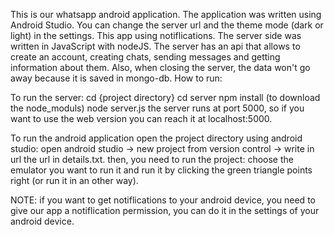 This is our whatsapp android application.
The application was written using Android Studio.
You can change the server url and the theme mode (dark or light) in the settings.
This app using notiflications.
The server side was written in JavaScript with nodeJS.
The server has an api that allows to create an account, creating chats, sending messages and getting information about them.
Also, when closing the server, the data won't go away because it is saved in mongo-db.
How to run:

To run the server:
cd {project directory}
cd server
npm install (to download the node_moduls)
node server.js the server runs at port 5000, so if you want to use the web version you can reach it at localhost:5000.

To run the android application
open the project directory using android studio:
open android studio -> new project from version control -> write in url the url in details.txt.
then, you need to run the project:
choose the emulator you want to run it and run it by clicking the green triangle points right (or run it in an other way).

NOTE: if you want to get notiflications to your android device, you need to give our app a notiflication permission,
you can do it in the settings of your android device.
